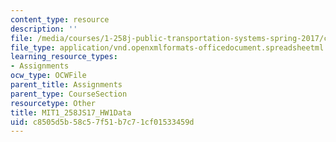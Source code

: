 ```yaml
---
content_type: resource
description: ''
file: /media/courses/1-258j-public-transportation-systems-spring-2017/c8505d5b58c57f51b7c71cf01533459d_MIT1_258JS17_HW1Data.xlsx
file_type: application/vnd.openxmlformats-officedocument.spreadsheetml.sheet
learning_resource_types:
- Assignments
ocw_type: OCWFile
parent_title: Assignments
parent_type: CourseSection
resourcetype: Other
title: MIT1_258JS17_HW1Data
uid: c8505d5b-58c5-7f51-b7c7-1cf01533459d
---
```

